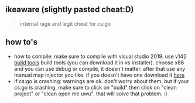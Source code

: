 

## ikeaware (slightly pasted cheat:D)
> internal rage and legit cheat for cs:go

## how to's

- how to compile: make sure to compile with visual studio 2019. use v142 [build tools](https://visualstudio.microsoft.com/downloads/) build tools (you can download it in vs installer). choose x86 and you can use debug or compile, it doesn't matter. after that use any manual map injector you like. if you doesn't have one download it [here](https://discord.com/channels/764541651132874813/764579717415960586)
- if cs:go is crashing: warnings are ok. don't worry about them. but if your cs:go is crashing, make sure to click on "build" then click on "clean project" or "clean open me uwu". that will solve that problem. :)

